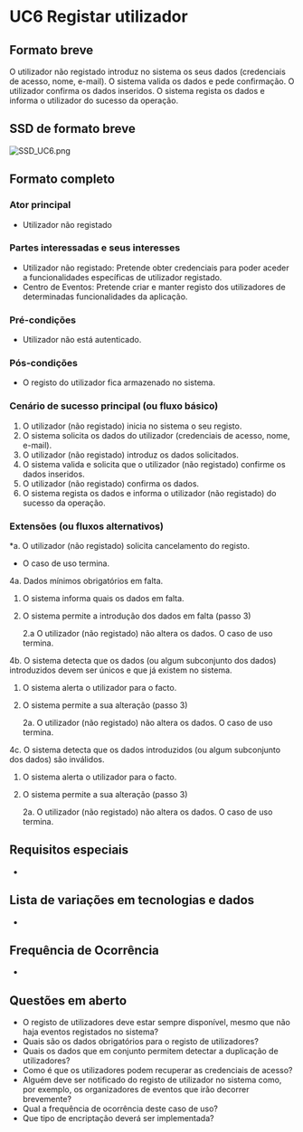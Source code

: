 # UC6 Registar utilizador
##	Formato breve
O utilizador não registado introduz no sistema os seus dados (credenciais de acesso, nome, e-mail). O sistema valida os dados e pede confirmação. O utilizador confirma os dados inseridos. O sistema regista os dados e informa o utilizador do sucesso da operação.

##	SSD de formato breve
![SSD_UC6.png](https://bitbucket.org/repo/Lg4X4o/images/1326046318-SSD_UC6.png)

##	Formato completo

### Ator principal
* Utilizador não registado

### Partes interessadas e seus interesses
+ Utilizador não registado: Pretende obter credenciais para poder aceder a funcionalidades específicas de utilizador registado.
+ Centro de Eventos: Pretende criar e manter registo dos utilizadores de determinadas funcionalidades da aplicação.

### Pré-condições
+ Utilizador não está autenticado.

### Pós-condições
* O registo do utilizador fica armazenado no sistema.

### Cenário de sucesso principal (ou fluxo básico)
1. O utilizador (não registado) inicia no sistema o seu registo.
2. O sistema solicita os dados do utilizador (credenciais de acesso, nome, e-mail).
3. O utilizador (não registado) introduz os dados solicitados.
4. O sistema valida e solicita que o utilizador (não registado) confirme os dados inseridos.
5. O utilizador (não registado) confirma os dados.
6. O sistema regista os dados e informa o utilizador (não registado) do sucesso da operação.

### Extensões (ou fluxos alternativos)
\*a. O utilizador (não registado) solicita cancelamento do registo.

+ O caso de uso termina.

4a. Dados mínimos obrigatórios em falta.

1. O sistema informa quais os dados em falta.
2. O sistema permite a introdução dos dados em falta (passo 3)

    2.a O utilizador (não registado) não altera os dados. O caso de uso termina.


4b. O sistema detecta que os dados (ou algum subconjunto dos dados) introduzidos devem ser únicos e que já existem no sistema.

1. O sistema alerta o utilizador para o facto.
2. O sistema permite a sua alteração (passo 3)

    2a. O utilizador (não registado) não altera os dados. O caso de uso termina.

4c. O sistema detecta que os dados introduzidos (ou algum subconjunto dos dados) são inválidos.

1. O sistema alerta o utilizador para o facto.
2. O sistema permite a sua alteração (passo 3)

    2a. O utilizador (não registado) não altera os dados. O caso de uso termina.


## Requisitos especiais
*

## Lista de variações em tecnologias e dados
*

## Frequência de Ocorrência
*

## Questões em aberto
+ O registo de utilizadores deve estar sempre disponível, mesmo que não haja eventos registados no sistema?
+ Quais são os dados obrigatórios para o registo de utilizadores?
+ Quais os dados que em conjunto permitem detectar a duplicação de utilizadores?
+ Como é que os utilizadores podem recuperar as credenciais de acesso?
+ Alguém deve ser notificado do registo de utilizador no sistema como, por exemplo, os organizadores de eventos que irão decorrer brevemente?
+ Qual a frequência de ocorrência deste caso de uso?
+ Que tipo de encriptação deverá ser implementada?
